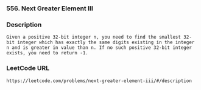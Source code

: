 ### 556. Next Greater Element III

### Description
	Given a positive 32-bit integer n, you need to find the smallest 32-bit integer which has exactly the same digits existing in the integer n and is greater in value than n. If no such positive 32-bit integer exists, you need to return -1.

### LeetCode URL
	https://leetcode.com/problems/next-greater-element-iii/#/description
